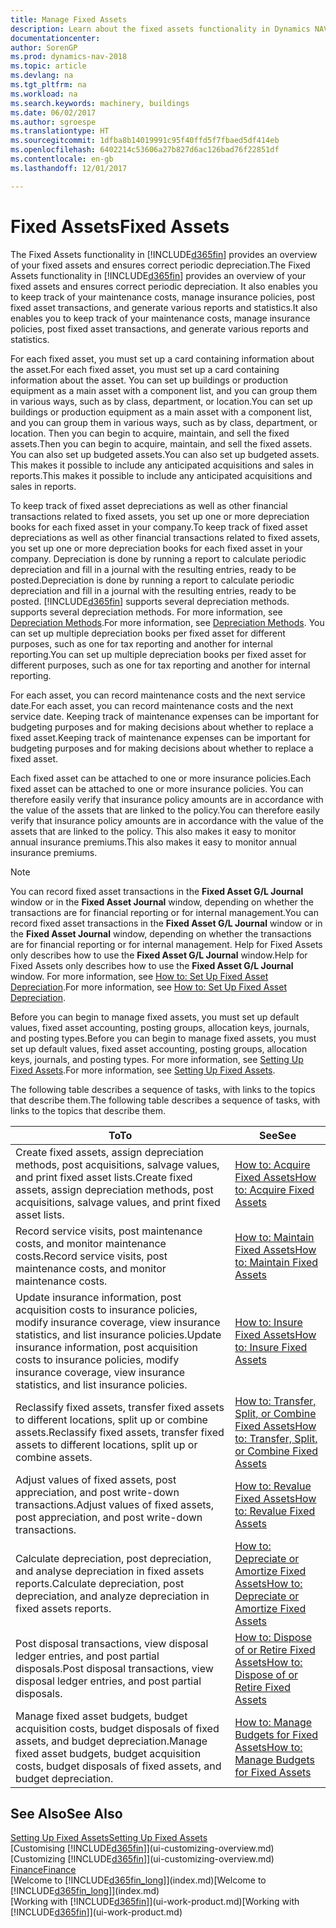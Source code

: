 ```yaml
---
title: Manage Fixed Assets
description: Learn about the fixed assets functionality in Dynamics NAV and get an overview of how to work with fixed assets.
documentationcenter: 
author: SorenGP
ms.prod: dynamics-nav-2018
ms.topic: article
ms.devlang: na
ms.tgt_pltfrm: na
ms.workload: na
ms.search.keywords: machinery, buildings
ms.date: 06/02/2017
ms.author: sgroespe
ms.translationtype: HT
ms.sourcegitcommit: 1dfba8b14019991c95f40ffd5f7fbaed5df414eb
ms.openlocfilehash: 6402214c53606a27b827d6ac126bad76f22851df
ms.contentlocale: en-gb
ms.lasthandoff: 12/01/2017

---
```

# <a name="fixed-assets"></a><span data-ttu-id="88c9e-103">Fixed Assets</span><span class="sxs-lookup"><span data-stu-id="88c9e-103">Fixed Assets</span></span>
<span data-ttu-id="88c9e-104">The Fixed Assets functionality in [!INCLUDE[d365fin](includes/d365fin_md.md)] provides an overview of your fixed assets and ensures correct periodic depreciation.</span><span class="sxs-lookup"><span data-stu-id="88c9e-104">The Fixed Assets functionality in [!INCLUDE[d365fin](includes/d365fin_md.md)] provides an overview of your fixed assets and ensures correct periodic depreciation.</span></span> <span data-ttu-id="88c9e-105">It also enables you to keep track of your maintenance costs, manage insurance policies, post fixed asset transactions, and generate various reports and statistics.</span><span class="sxs-lookup"><span data-stu-id="88c9e-105">It also enables you to keep track of your maintenance costs, manage insurance policies, post fixed asset transactions, and generate various reports and statistics.</span></span>

<span data-ttu-id="88c9e-106">For each fixed asset, you must set up a card containing information about the asset.</span><span class="sxs-lookup"><span data-stu-id="88c9e-106">For each fixed asset, you must set up a card containing information about the asset.</span></span> <span data-ttu-id="88c9e-107">You can set up buildings or production equipment as a main asset with a component list, and you can group them in various ways, such as by class, department, or location.</span><span class="sxs-lookup"><span data-stu-id="88c9e-107">You can set up buildings or production equipment as a main asset with a component list, and you can group them in various ways, such as by class, department, or location.</span></span> <span data-ttu-id="88c9e-108">Then you can begin to acquire, maintain, and sell the fixed assets.</span><span class="sxs-lookup"><span data-stu-id="88c9e-108">Then you can begin to acquire, maintain, and sell the fixed assets.</span></span> <span data-ttu-id="88c9e-109">You can also set up budgeted assets.</span><span class="sxs-lookup"><span data-stu-id="88c9e-109">You can also set up budgeted assets.</span></span> <span data-ttu-id="88c9e-110">This makes it possible to include any anticipated acquisitions and sales in reports.</span><span class="sxs-lookup"><span data-stu-id="88c9e-110">This makes it possible to include any anticipated acquisitions and sales in reports.</span></span>

<span data-ttu-id="88c9e-111">To keep track of fixed asset depreciations as well as other financial transactions related to fixed assets, you set up one or more depreciation books for each fixed asset in your company.</span><span class="sxs-lookup"><span data-stu-id="88c9e-111">To keep track of fixed asset depreciations as well as other financial transactions related to fixed assets, you set up one or more depreciation books for each fixed asset in your company.</span></span> <span data-ttu-id="88c9e-112">Depreciation is done by running a report to calculate periodic depreciation and fill in a journal with the resulting entries, ready to be posted.</span><span class="sxs-lookup"><span data-stu-id="88c9e-112">Depreciation is done by running a report to calculate periodic depreciation and fill in a journal with the resulting entries, ready to be posted.</span></span> [!INCLUDE[d365fin](includes/d365fin_md.md)]<span data-ttu-id="88c9e-113"> supports several depreciation methods.</span><span class="sxs-lookup"><span data-stu-id="88c9e-113"> supports several depreciation methods.</span></span> <span data-ttu-id="88c9e-114">For more information, see [Depreciation Methods](fa-depreciation-methods.md).</span><span class="sxs-lookup"><span data-stu-id="88c9e-114">For more information, see [Depreciation Methods](fa-depreciation-methods.md).</span></span> <span data-ttu-id="88c9e-115">You can set up multiple depreciation books per fixed asset for different purposes, such as one for tax reporting and another for internal reporting.</span><span class="sxs-lookup"><span data-stu-id="88c9e-115">You can set up multiple depreciation books per fixed asset for different purposes, such as one for tax reporting and another for internal reporting.</span></span>

<span data-ttu-id="88c9e-116">For each asset, you can record maintenance costs and the next service date.</span><span class="sxs-lookup"><span data-stu-id="88c9e-116">For each asset, you can record maintenance costs and the next service date.</span></span> <span data-ttu-id="88c9e-117">Keeping track of maintenance expenses can be important for budgeting purposes and for making decisions about whether to replace a fixed asset.</span><span class="sxs-lookup"><span data-stu-id="88c9e-117">Keeping track of maintenance expenses can be important for budgeting purposes and for making decisions about whether to replace a fixed asset.</span></span>

<span data-ttu-id="88c9e-118">Each fixed asset can be attached to one or more insurance policies.</span><span class="sxs-lookup"><span data-stu-id="88c9e-118">Each fixed asset can be attached to one or more insurance policies.</span></span> <span data-ttu-id="88c9e-119">You can therefore easily verify that insurance policy amounts are in accordance with the value of the assets that are linked to the policy.</span><span class="sxs-lookup"><span data-stu-id="88c9e-119">You can therefore easily verify that insurance policy amounts are in accordance with the value of the assets that are linked to the policy.</span></span> <span data-ttu-id="88c9e-120">This also makes it easy to monitor annual insurance premiums.</span><span class="sxs-lookup"><span data-stu-id="88c9e-120">This also makes it easy to monitor annual insurance premiums.</span></span>

> [!NOTE]  
>   <span data-ttu-id="88c9e-121">You can record fixed asset transactions in the **Fixed Asset G/L Journal** window or in the **Fixed Asset Journal** window, depending on whether the transactions are for financial reporting or for internal management.</span><span class="sxs-lookup"><span data-stu-id="88c9e-121">You can record fixed asset transactions in the **Fixed Asset G/L Journal** window or in the **Fixed Asset Journal** window, depending on whether the transactions are for financial reporting or for internal management.</span></span> <span data-ttu-id="88c9e-122">Help for Fixed Assets only describes how to use the **Fixed Asset G/L Journal** window.</span><span class="sxs-lookup"><span data-stu-id="88c9e-122">Help for Fixed Assets only describes how to use the **Fixed Asset G/L Journal** window.</span></span> <span data-ttu-id="88c9e-123">For more information, see [How to: Set Up Fixed Asset Depreciation](fa-how-setup-depreciation.md).</span><span class="sxs-lookup"><span data-stu-id="88c9e-123">For more information, see [How to: Set Up Fixed Asset Depreciation](fa-how-setup-depreciation.md).</span></span>

<span data-ttu-id="88c9e-124">Before you can begin to manage fixed assets, you must set up default values, fixed asset accounting, posting groups, allocation keys, journals, and posting types.</span><span class="sxs-lookup"><span data-stu-id="88c9e-124">Before you can begin to manage fixed assets, you must set up default values, fixed asset accounting, posting groups, allocation keys, journals, and posting types.</span></span> <span data-ttu-id="88c9e-125">For more information, see [Setting Up Fixed Assets](fa-setup.md).</span><span class="sxs-lookup"><span data-stu-id="88c9e-125">For more information, see [Setting Up Fixed Assets](fa-setup.md).</span></span>

<span data-ttu-id="88c9e-126">The following table describes a sequence of tasks, with links to the topics that describe them.</span><span class="sxs-lookup"><span data-stu-id="88c9e-126">The following table describes a sequence of tasks, with links to the topics that describe them.</span></span>

| <span data-ttu-id="88c9e-127">To</span><span class="sxs-lookup"><span data-stu-id="88c9e-127">To</span></span> | <span data-ttu-id="88c9e-128">See</span><span class="sxs-lookup"><span data-stu-id="88c9e-128">See</span></span> |
| --- | --- |
| <span data-ttu-id="88c9e-129">Create fixed assets, assign depreciation methods, post acquisitions, salvage values, and print fixed asset lists.</span><span class="sxs-lookup"><span data-stu-id="88c9e-129">Create fixed assets, assign depreciation methods, post acquisitions, salvage values, and print fixed asset lists.</span></span> |[<span data-ttu-id="88c9e-130">How to: Acquire Fixed Assets</span><span class="sxs-lookup"><span data-stu-id="88c9e-130">How to: Acquire Fixed Assets</span></span>](fa-how-acquire.md) |
| <span data-ttu-id="88c9e-131">Record service visits, post maintenance costs, and monitor maintenance costs.</span><span class="sxs-lookup"><span data-stu-id="88c9e-131">Record service visits, post maintenance costs, and monitor maintenance costs.</span></span> |[<span data-ttu-id="88c9e-132">How to: Maintain Fixed Assets</span><span class="sxs-lookup"><span data-stu-id="88c9e-132">How to: Maintain Fixed Assets</span></span>](fa-how-maintain.md) |
| <span data-ttu-id="88c9e-133">Update insurance information, post acquisition costs to insurance policies, modify insurance coverage, view insurance statistics, and list insurance policies.</span><span class="sxs-lookup"><span data-stu-id="88c9e-133">Update insurance information, post acquisition costs to insurance policies, modify insurance coverage, view insurance statistics, and list insurance policies.</span></span> |[<span data-ttu-id="88c9e-134">How to: Insure Fixed Assets</span><span class="sxs-lookup"><span data-stu-id="88c9e-134">How to: Insure Fixed Assets</span></span>](fa-how-insure.md) |
| <span data-ttu-id="88c9e-135">Reclassify fixed assets, transfer fixed assets to different locations, split up or combine assets.</span><span class="sxs-lookup"><span data-stu-id="88c9e-135">Reclassify fixed assets, transfer fixed assets to different locations, split up or combine assets.</span></span> |[<span data-ttu-id="88c9e-136">How to: Transfer, Split, or Combine Fixed Assets</span><span class="sxs-lookup"><span data-stu-id="88c9e-136">How to: Transfer, Split, or Combine Fixed Assets</span></span>](fa-how-trans-split-combine.md) |
| <span data-ttu-id="88c9e-137">Adjust values of fixed assets, post appreciation, and post write-down transactions.</span><span class="sxs-lookup"><span data-stu-id="88c9e-137">Adjust values of fixed assets, post appreciation, and post write-down transactions.</span></span> |[<span data-ttu-id="88c9e-138">How to: Revalue Fixed Assets</span><span class="sxs-lookup"><span data-stu-id="88c9e-138">How to: Revalue Fixed Assets</span></span>](fa-how-revalue.md) |
| <span data-ttu-id="88c9e-139">Calculate depreciation, post depreciation, and analyse depreciation in fixed assets reports.</span><span class="sxs-lookup"><span data-stu-id="88c9e-139">Calculate depreciation, post depreciation, and  analyze depreciation in fixed assets reports.</span></span> |[<span data-ttu-id="88c9e-140">How to: Depreciate or Amortize Fixed Assets</span><span class="sxs-lookup"><span data-stu-id="88c9e-140">How to: Depreciate or Amortize Fixed Assets</span></span>](fa-how-depreciate-amortize.md) |
| <span data-ttu-id="88c9e-141">Post disposal transactions, view disposal ledger entries, and post partial disposals.</span><span class="sxs-lookup"><span data-stu-id="88c9e-141">Post disposal transactions, view disposal ledger entries, and post partial disposals.</span></span> |[<span data-ttu-id="88c9e-142">How to: Dispose of or Retire Fixed Assets</span><span class="sxs-lookup"><span data-stu-id="88c9e-142">How to: Dispose of or Retire Fixed Assets</span></span>](fa-how-dispose-retire.md) |
| <span data-ttu-id="88c9e-143">Manage fixed asset budgets, budget acquisition costs, budget disposals of fixed assets, and budget depreciation.</span><span class="sxs-lookup"><span data-stu-id="88c9e-143">Manage fixed asset budgets, budget acquisition costs, budget disposals of fixed assets, and budget depreciation.</span></span> |[<span data-ttu-id="88c9e-144">How to: Manage Budgets for Fixed Assets</span><span class="sxs-lookup"><span data-stu-id="88c9e-144">How to: Manage Budgets for Fixed Assets</span></span>](fa-how-manage-budgets.md) |

## <a name="see-also"></a><span data-ttu-id="88c9e-145">See Also</span><span class="sxs-lookup"><span data-stu-id="88c9e-145">See Also</span></span>
[<span data-ttu-id="88c9e-146">Setting Up Fixed Assets</span><span class="sxs-lookup"><span data-stu-id="88c9e-146">Setting Up Fixed Assets</span></span>](fa-setup.md)  
<span data-ttu-id="88c9e-147">[Customising [!INCLUDE[d365fin](includes/d365fin_md.md)]](ui-customizing-overview.md)</span><span class="sxs-lookup"><span data-stu-id="88c9e-147">[Customizing [!INCLUDE[d365fin](includes/d365fin_md.md)]](ui-customizing-overview.md)</span></span>  
[<span data-ttu-id="88c9e-148">Finance</span><span class="sxs-lookup"><span data-stu-id="88c9e-148">Finance</span></span>](finance.md)  
<span data-ttu-id="88c9e-149">[Welcome to [!INCLUDE[d365fin_long](includes/d365fin_long_md.md)]](index.md)</span><span class="sxs-lookup"><span data-stu-id="88c9e-149">[Welcome to [!INCLUDE[d365fin_long](includes/d365fin_long_md.md)]](index.md)</span></span>  
<span data-ttu-id="88c9e-150">[Working with [!INCLUDE[d365fin](includes/d365fin_md.md)]](ui-work-product.md)</span><span class="sxs-lookup"><span data-stu-id="88c9e-150">[Working with [!INCLUDE[d365fin](includes/d365fin_md.md)]](ui-work-product.md)</span></span>

